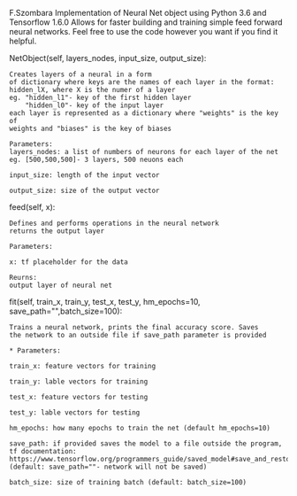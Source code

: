 F.Szombara
Implementation of Neural Net object using Python 3.6 and Tensorflow 1.6.0
Allows for faster building and training simple feed forward neural networks.
Feel free to use the code however you want if you find it helpful.

NetObject(self, layers_nodes, input_size, output_size):
	
	Creates layers of a neural in a form 
	of dictionary where keys are the names of each layer in the format:
	hidden_lX, where X is the numer of a layer
	eg. "hidden_l1"- key of the first hidden layer
		"hidden_l0"- key of the input layer
	each layer is represented as a dictionary where "weights" is the key of
	weights and "biases" is the key of biases

	Parameters:
	layers_nodes: a list of numbers of neurons for each layer of the net
	eg. [500,500,500]- 3 layers, 500 neuons each

	input_size: length of the input vector

	output_size: size of the output vector


feed(self, x):

	Defines and performs operations in the neural network 
	returns the output layer

	Parameters:

	x: tf placeholder for the data

	Reurns:
	output layer of neural net


fit(self, train_x, train_y, test_x, test_y, hm_epochs=10, save_path="",batch_size=100):

	Trains a neural network, prints the final accuracy score. Saves
	the network to an outside file if save_path parameter is provided

	* Parameters:

	train_x: feature vectors for training

	train_y: lable vectors for training 

	test_x: feature vectors for testing

	test_y: lable vectors for testing

	hm_epochs: how many epochs to train the net (default hm_epochs=10)

	save_path: if provided saves the model to a file outside the program,
	tf documentation: https://www.tensorflow.org/programmers_guide/saved_model#save_and_restore_models
	(default: save_path=""- network will not be saved)

	batch_size: size of training batch (default: batch_size=100)

